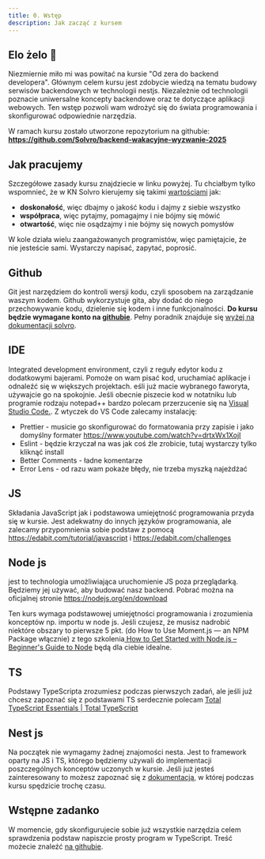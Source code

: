 ```yaml
---
title: 0. Wstęp
description: Jak zacząć z kursem
---
```


## Elo żelo 👋

Niezmiernie miło mi was powitać na kursie "Od zera do backend developera". Głównym celem kursu jest zdobycie wiedzą na tematu budowy serwisów backendowych w technologii nestjs. Niezależnie od technologii poznacie uniwersalne koncepty backendowe oraz te dotyczące aplikacji webowych. Ten wstęp pozwoli wam wdrożyć się do świata programowania i skonfigurować odpowiednie narzędzia.

W ramach kursu zostało utworzone repozytorium na githubie: **https://github.com/Solvro/backend-wakacyjne-wyzwanie-2025**

## Jak pracujemy

Szczegółowe zasady kursu znajdziecie w linku powyżej. Tu chciałbym tylko wspomnieć, że w KN Solvro kierujemy się takimi [wartościami](/solvro/strategy/#warto%C5%9Bci) jak:

- **doskonałość**, więc dbajmy o jakość kodu i dajmy z siebie wszystko
- **współpraca**, więc pytajmy, pomagajmy i nie bójmy się mówić
- **otwartość**, więc nie osądzajmy i nie bójmy się nowych pomysłów

W kole działa wielu zaangażowanych programistów, więc pamiętajcie, że nie jesteście sami. Wystarczy napisać, zapytać, poprosić.

## Github

Git jest narzędziem do kontroli wersji kodu, czyli sposobem na zarządzanie waszym kodem. Github wykorzystuje gita, aby dodać do niego przechowywanie kodu, dzielenie się kodem i inne funkcjonalności. **Do kursu będzie wymagane konto na [githubie](https://github.com)**. Pełny poradnik znajduje się [wyżej na dokumentacji solvro](/git-github/intro/1-intro/).

## IDE

Integrated development environment, czyli z reguły edytor kodu z dodatkowymi bajerami. Pomoże on wam pisać kod, uruchamiać aplikacje i odnaleźć się w większych projektach. eśli już macie wybranego faworyta, używajcie go na spokojnie. Jeśli obecnie piszecie kod w notatniku lub programie rodzaju notepad++ bardzo polecam przerzucenie się na [Visual Studio Code.](https://code.visualstudio.com). Z wtyczek do VS Code zalecamy instalację:

- Prettier - musicie go skonfigurować do formatowania przy zapisie i jako domyślny formater https://www.youtube.com/watch?v=drtxWx1XojI
- Eslint - będzie krzyczał na was jak coś źle zrobicie, tutaj wystarczy tylko kliknąć install
- Better Comments - ładne komentarze
- Error Lens - od razu wam pokaże błędy, nie trzeba myszką najeżdżać

## JS

Składania JavaScript jak i podstawowa umiejętność programowania przyda się w kursie. Jest adekwatny do innych języków programowania, ale zalecamy przypomnienia sobie podstaw z pomocą https://edabit.com/tutorial/javascript i https://edabit.com/challenges

## Node js

jest to technologia umożliwiająca uruchomienie JS poza przeglądarką. Będziemy jej używać, aby budować nasz backend. Pobrać można na oficjalnej stronie https://nodejs.org/en/download

Ten kurs wymaga podstawowej umiejętności programowania i zrozumienia konceptów np. importu w node js. Jeśli czujesz, że musisz nadrobić niektóre obszary to pierwsze 5 pkt. (do How to Use Moment.js — an NPM Package włącznie) z tego szkolenia[ How to Get Started with Node.js – Beginner's Guide to Node](https://www.freecodecamp.org/news/introduction-to-nodejs/) będą dla ciebie idealne.

## TS

Podstawy TypeScripta zrozumiesz podczas pierwszych zadań, ale jeśli już chcesz zapoznać się z podstawami TS serdecznie polecam [Total TypeScript Essentials | Total TypeScript](https://www.totaltypescript.com/books/total-typescript-essentials)

## Nest js

Na początek nie wymagamy żadnej znajomości nesta. Jest to framework oparty na JS i TS, którego będziemy używali do implementacji poszczególnych konceptów uczonych w kursie. Jeśli już jesteś zainteresowany to możesz zapoznać się z [dokumentacją](https://docs.nestjs.com), w której podczas kursu spędzicie trochę czasu.

## Wstępne zadanko

W momencie, gdy skonfigurujecie sobie już wszystkie narzędzia celem sprawdzenia podstaw napiszcie prosty program w TypeScript. Treść możecie znaleźć [na githubie](https://github.com/Solvro/backend-wakacyjne-wyzwanie-2025/blob/main/0.%20Wst%C4%99p/0.md).
